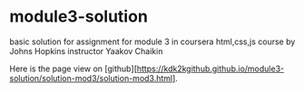 # module3-solution
basic solution for assignment for module 3 in coursera html,css,js course by Johns Hopkins instructor Yaakov Chaikin

Here is the page view on [github][https://kdk2kgithub.github.io/module3-solution/solution-mod3/solution-mod3.html].
